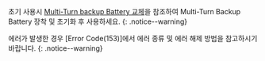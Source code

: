 초기 사용시 [Multi-Turn backup Battery 교체]을 참조하여 Multi-Turn Backup Battery 장착 및 초기화 후 사용하세요. 
{: .notice--warning}

에러가 발생한 경우 [Error Code(153)]에서 에러 종류 및 에러 해제 방법을 참고하시기 바랍니다.
{: .notice--warning}

[Multi-Turn backup Battery 교체]: #multi-turn-backup-battery-교체